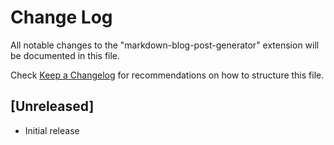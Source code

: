 # Change Log

All notable changes to the "markdown-blog-post-generator" extension will be documented in this file.

Check [Keep a Changelog](http://keepachangelog.com/) for recommendations on how to structure this file.

## [Unreleased]

- Initial release